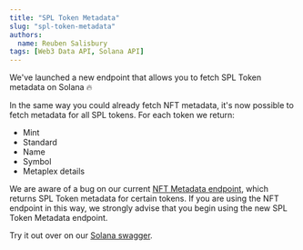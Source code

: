 ```yaml
---
title: "SPL Token Metadata"
slug: "spl-token-metadata"
authors:
  name: Reuben Salisbury
tags: [Web3 Data API, Solana API]
---
```


We've launched a new endpoint that allows you to fetch SPL Token metadata on Solana 🔥 

<!-- truncate -->

In the same way you could already fetch NFT metadata, it's now possible to fetch metadata for all SPL tokens. For each token we return:

- Mint
- Standard
- Name
- Symbol
- Metaplex details

We are aware of a bug on our current [NFT Metadata endpoint](https://docs.moralis.io/web3-data-api/solana/reference/get-sol-nft-metadata), which returns SPL Token metadata for certain tokens. If you are using the NFT endpoint in this way, we strongly advise that you begin using the new SPL Token Metadata endpoint.

Try it out over on our [Solana swagger](https://solana-gateway.moralis.io/api/#/Token/getTokenMetadata).
